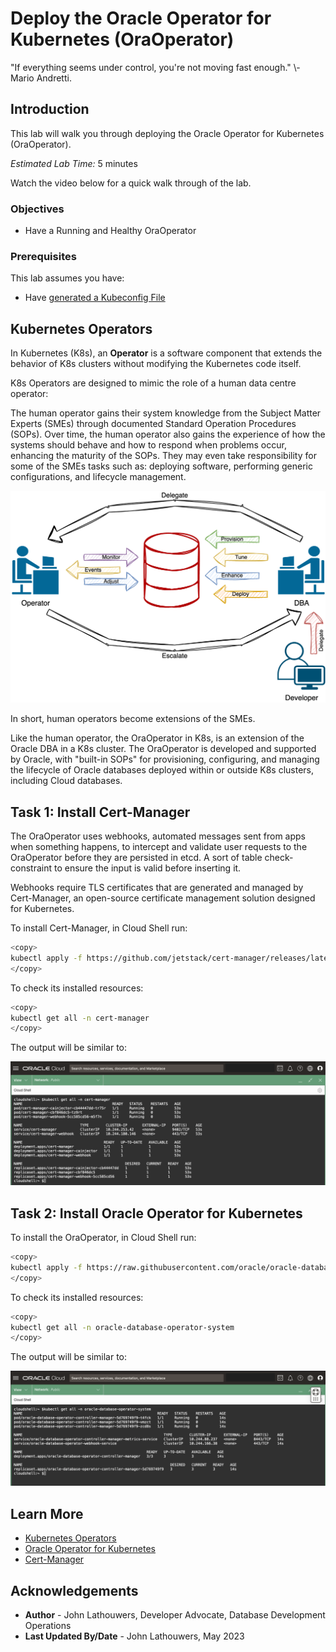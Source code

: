 # Deploy the Oracle Operator for Kubernetes (OraOperator)

"If everything seems under control, you're not moving fast enough."
\​- Mario Andretti.

## Introduction

This lab will walk you through deploying the Oracle Operator for Kubernetes (OraOperator).

*Estimated Lab Time:* 5 minutes

Watch the video below for a quick walk through of the lab.
[](youtube:zNKxJjkq0Pw)

### Objectives

* Have a Running and Healthy OraOperator

### Prerequisites

This lab assumes you have:

* Have [generated a Kubeconfig File](?lab=generate-kubeconfig)

## Kubernetes Operators

In Kubernetes (K8s), an **Operator** is a software component that extends the behavior of K8s clusters without modifying the Kubernetes code itself.

K8s Operators are designed to mimic the role of a human data centre operator:

The human operator gains their system knowledge from the Subject Matter Experts (SMEs) through documented Standard Operation Procedures (SOPs).  Over time, the human operator also gains the experience of how the systems should behave and how to respond when problems occur, enhancing the maturity of the SOPs.  They may even take responsibility for some of the SMEs tasks such as: deploying software, performing generic configurations, and lifecycle management.

![Operator/DBA Relationship](images/dba_oper_dev.png "Operator/DBA Relationship")

In short, human operators become extensions of the SMEs.

Like the human operator, the OraOperator in K8s, is an extension of the Oracle DBA in a K8s cluster.  The OraOperator is developed and supported by Oracle, with "built-in SOPs" for provisioning, configuring, and managing the lifecycle of Oracle databases deployed within or outside K8s clusters, including Cloud databases.

## Task 1: Install Cert-Manager

The OraOperator uses webhooks, automated messages sent from apps when something happens, to intercept and validate user requests to the OraOperator before they are persisted in etcd.  A sort of table check-constraint to ensure the input is valid before inserting it.

Webhooks require TLS certificates that are generated and managed by Cert-Manager, an open-source certificate management solution designed for Kubernetes.

To install Cert-Manager, in Cloud Shell run:

```bash
<copy>
kubectl apply -f https://github.com/jetstack/cert-manager/releases/latest/download/cert-manager.yaml
</copy>
```

To check its installed resources:

```bash
<copy>
kubectl get all -n cert-manager
</copy>
```

The output will be similar to:

![kubectl get all -n cert-manager](images/kubectl_cert_manager.png "kubectl get all -n cert-manager")

## Task 2: Install Oracle Operator for Kubernetes

To install the OraOperator, in Cloud Shell run:

```bash
<copy>
kubectl apply -f https://raw.githubusercontent.com/oracle/oracle-database-operator/main/oracle-database-operator.yaml
</copy>
```

To check its installed resources:

```bash
<copy>
kubectl get all -n oracle-database-operator-system
</copy>
```

The output will be similar to:

![kubectl get all -n oracle-database-operator-system](images/kubectl_oraoper.png "kubectl get all -n oracle-database-operator-system")

## Learn More

* [Kubernetes Operators](https://kubernetes.io/docs/concepts/extend-kubernetes/operator/)
* [Oracle Operator for Kubernetes](https://github.com/oracle/oracle-database-operator)
* [Cert-Manager](https://cert-manager.io/)

## Acknowledgements

* **Author** - John Lathouwers, Developer Advocate, Database Development Operations
* **Last Updated By/Date** - John Lathouwers, May 2023
